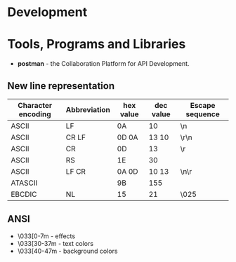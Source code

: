 # Development

# Tools, Programs and Libraries

* **postman** - the Collaboration Platform for API Development.

## New line representation

Character encoding|Abbreviation|hex value|dec value|Escape sequence
------------------|------------|---------|---------|---------------
ASCII             |LF          |0A       |10       |\n
ASCII             |CR LF       |0D 0A    |13 10    |\r\n
ASCII             |CR          |0D       |13       |\r
ASCII             |RS          |1E       |30       |
ASCII             |LF CR       |0A 0D    |10 13    |\n\r
ATASCII           |            |9B       |155      |
EBCDIC            |NL          |15       |21       |\025

## ANSI

* \033[0-7m - effects
* \033[30-37m - text colors
* \033[40-47m - background colors
